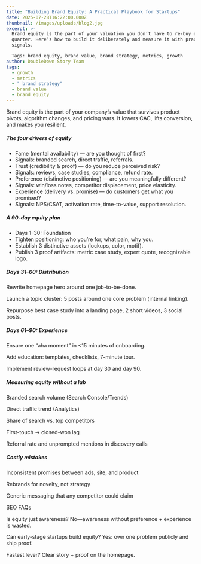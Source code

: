 ```yaml
---
title: "Building Brand Equity: A Practical Playbook for Startups"
date: 2025-07-28T16:22:00.000Z
thumbnail: /images/uploads/blog2.jpg
excerpt: >-
  Brand equity is the part of your valuation you don’t have to re-buy every
  quarter. Here’s how to build it deliberately and measure it with practical
  signals.

  Tags: brand equity, brand value, brand strategy, metrics, growth
author: DoubleDown Story Team
tags:
  - growth
  - metrics
  - " brand strategy"
  - brand value
  - brand equity
---
```

Brand equity is the part of your company’s value that survives product pivots, algorithm changes, and pricing wars. It lowers CAC, lifts conversion, and makes you resilient.



##### The four drivers of equity

* Fame (mental availability) — are you thought of first?
* Signals: branded search, direct traffic, referrals.
* Trust (credibility & proof) — do you reduce perceived risk?
* Signals: reviews, case studies, compliance, refund rate.
* Preference (distinctive positioning) — are you meaningfully different?
* Signals: win/loss notes, competitor displacement, price elasticity.
* Experience (delivery vs. promise) — do customers get what you promised?
* Signals: NPS/CSAT, activation rate, time-to-value, support resolution.



##### A 90-day equity plan

* Days 1–30: Foundation
* Tighten positioning: who you’re for, what pain, why you.
* Establish 3 distinctive assets (lockups, color, motif).
* Publish 3 proof artifacts: metric case study, expert quote, recognizable logo.



##### Days 31–60: Distribution

Rewrite homepage hero around one job-to-be-done.

Launch a topic cluster: 5 posts around one core problem (internal linking).

Repurpose best case study into a landing page, 2 short videos, 3 social posts.



##### Days 61–90: Experience

Ensure one “aha moment” in <15 minutes of onboarding.

Add education: templates, checklists, 7-minute tour.

Implement review-request loops at day 30 and day 90.



##### Measuring equity without a lab

Branded search volume (Search Console/Trends)

Direct traffic trend (Analytics)

Share of search vs. top competitors

First-touch → closed-won lag

Referral rate and unprompted mentions in discovery calls



##### Costly mistakes

Inconsistent promises between ads, site, and product

Rebrands for novelty, not strategy

Generic messaging that any competitor could claim



SEO FAQs

Is equity just awareness? No—awareness without preference + experience is wasted.

Can early-stage startups build equity? Yes: own one problem publicly and ship proof.

Fastest lever? Clear story + proof on the homepage.
